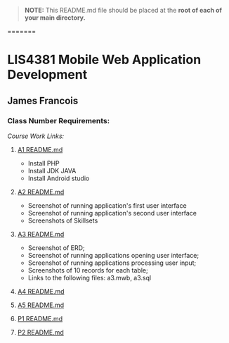 > **NOTE:** This README.md file should be placed at the **root of each of your main directory.**

=======
# LIS4381 Mobile Web Application Development

## James Francois

### Class Number Requirements:

*Course Work Links:*

1. [A1 README.md](a1/README.md "My A1 README.md file")
    - Install PHP
    - Install JDK JAVA
    - Install Android studio

2. [A2 README.md](a2/README.md "My A2 README.md file")
    - Screenshot of running application's first user interface
    - Screenshot of running application's second user interface 
    - Screenshots of Skillsets 

3. [A3 README.md](a3/README.md "My A3 README.md file")
    - Screenshot of ERD;
    - Screenshot of running applications opening user interface;
    - Screenshot of running applications processing user input;
    - Screenshots of 10 records for each table;
    - Links to the following files: a3.mwb, a3.sql


4. [A4 README.md](a4/README.md "My A4 README.md file")


5. [A5 README.md](a5/README.md "My A5 README.md file")


6. [P1 README.md](p2/README.md "My P1 README.md file")


7. [P2 README.md](p2/README.md "My P2 README.md file")

